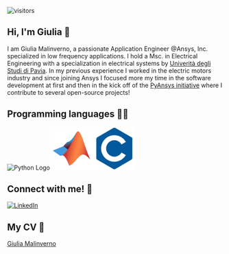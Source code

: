 ![visitors](https://visitor-badge.lithub.cc/badge?page_id=gmalinve.gmalinve)

## Hi, I'm Giulia 👋

I am Giulia Malinverno, a passionate Application Engineer @Ansys, Inc. specialized in low frequency applications.
I hold a Msc. in Electrical Engineering with a specialization in electrical systems by [Univerità degli Studi di Pavia](http://electrical.unipv.eu/).
In my previous experience I worked in the electric motors industry and since joining Ansys I focused more my time in the software development at first
and then in the kick off of the [PyAnsys initiative](https://docs.pyansys.com/) where I contribute to several open-source projects!

## Programming languages 👨‍💻
<img src="https://upload.wikimedia.org/wikipedia/commons/c/c3/Python-logo-notext.svg" alt="Python Logo" width="100"/><img src="https://github.com/devicons/devicon/blob/master/icons/matlab/matlab-original.svg" alt="MATLAB Logo" width="100"/><img src="https://github.com/devicons/devicon/blob/master/icons/c/c-plain.svg" alt="C Logo" width="100"/>

## Connect with me! 🤝
[![LinkedIn](https://img.shields.io/badge/LinkedIn-0077B5?style=for-the-badge&logo=linkedin&logoColor=white)]([https://www.linkedin.com/in/tuo-username/](https://www.linkedin.com/in/giulia-malinverno01/))

## My CV 🔭
[Giulia Malinverno](https://github.com/gmalinve/gmalinve/blob/main/Giulia_Malinverno.pdf)



<!--
**gmalinve/gmalinve** is a ✨ _special_ ✨ repository because its `README.md` (this file) appears on your GitHub profile.

Here are some ideas to get you started:

- 🔭 I’m currently working on ...
- 🌱 I’m currently learning ...
- 👯 I’m looking to collaborate on ...
- 🤔 I’m looking for help with ...
- 💬 Ask me about ...
- 📫 How to reach me: ...
- 😄 Pronouns: ...
- ⚡ Fun fact: ...
-->
